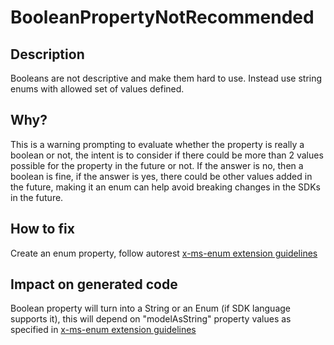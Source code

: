 # BooleanPropertyNotRecommended
## Description
Booleans are not descriptive and make them hard to use. Instead use string enums with allowed set of values defined.

## Why?
This is a warning prompting to evaluate whether the property is really a boolean or not, the intent is to consider if there could be more than 2 values possible for the property in the future or not. If the answer is no, then a boolean is fine, if the answer is yes, there could be other values added in the future, making it an enum can help avoid breaking changes in the SDKs in the future.
  
## How to fix
Create an enum property, follow autorest [x-ms-enum extension guidelines](https://github.com/Azure/autorest/blob/master/docs/extensions/readme.md#x-ms-enum)


## Impact on generated code
Boolean property will turn into a String or an Enum (if SDK language supports it), this will depend on "modelAsString" property values as specified in [x-ms-enum extension guidelines](https://github.com/Azure/autorest/blob/master/docs/extensions/readme.md#x-ms-enum)